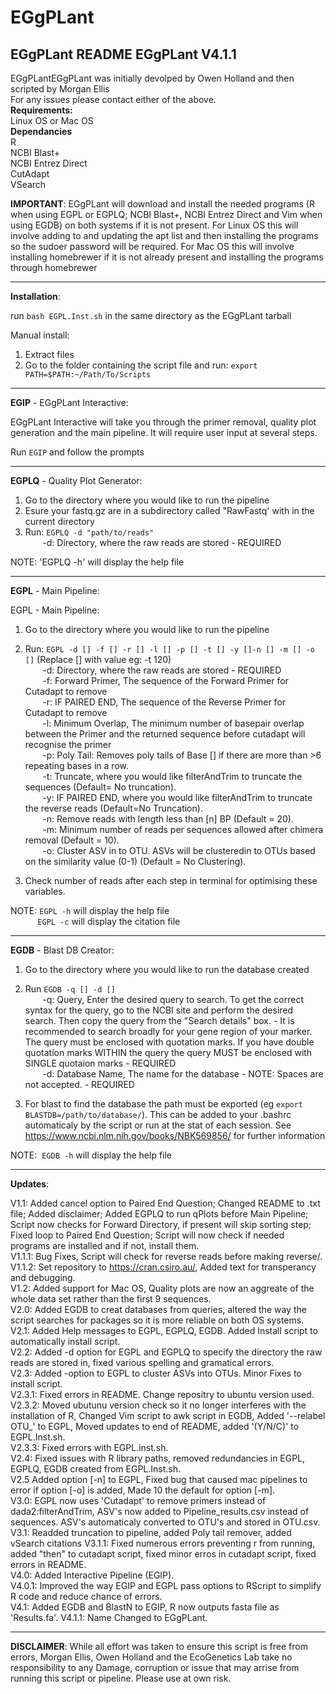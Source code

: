 # EGgPLant
EGgPLant 
README 
EGgPLant V4.1.1 
-------------------------------------------------------------------------------------------------------------------------------------------
EGgPLantEGgPLant was initially devolped by Owen Holland and then scripted by Morgan Ellis  
For any issues please contact either of the above.  
**Requirements:**  
Linux OS or Mac OS  
**Dependancies**  
R  
NCBI Blast+  
NCBI Entrez Direct  
CutAdapt  
VSearch  


**IMPORTANT**: EGgPLant will download and install the needed programs (R when using EGPL or EGPLQ; NCBI Blast+, NCBI Entrez Direct and Vim when using EGDB) on both systems if it is not present. For Linux OS this will involve adding to and updating the apt list and then installing the programs so the sudoer password will be required. For Mac OS this will involve installing homebrewer if it is not already present and installing the programs through homebrewer

-------------------------------------------------------------------------------------------------------------------------------------------
**Installation**:

run `bash EGPL.Inst.sh` in the same directory as the EGgPLant tarball

Manual install:  
1) Extract files  
2) Go to the folder containing the script file and run: `export PATH=$PATH:~/Path/To/Scripts`

-------------------------------------------------------------------------------------------------------------------------------------------
**EGIP** - EGgPLant Interactive:

EGgPLant Interactive will take you through the primer removal, quality plot generation and the main pipeline. It will require user input at several steps.

Run `EGIP` and follow the prompts
      
-------------------------------------------------------------------------------------------------------------------------------------------
**EGPLQ** - Quality Plot Generator:

1) Go to the directory where you would like to run the pipeline  
2) Esure your fastq.gz are in a subdirectory called "RawFastq' with in the current directory  
3) Run: `EGPLQ -d "path/to/reads"`  
       -d: Directory, where the raw reads are stored - REQUIRED  

NOTE: 'EGPLQ -h' will display the help file

-------------------------------------------------------------------------------------------------------------------------------------------
**EGPL** - Main Pipeline:

EGPL - Main Pipeline:

1) Go to the directory where you would like to run the pipeline  
2) Run: `EGPL -d [] -f [] -r [] -l [] -p [] -t [] -y []-n [] -m [] -o []` (Replace [] with value eg: -t 120)  
       -d: Directory, where the raw reads are stored - REQUIRED  
       -f: Forward Primer, The sequence of the Forward Primer for Cutadapt to remove  
       -r: IF PAIRED END, The sequence of the Reverse Primer for Cutadapt to remove  
       -l: Minimum Overlap, The minimum number of basepair overlap between the Primer and the returned sequence before cutadapt will recognise the primer  
       -p: Poly Tail: Removes poly tails of Base [] if there are more than >6 repeating bases in a row.  
       -t: Truncate, where you would like filterAndTrim to truncate the sequences (Default= No truncation).  
       -y: IF PAIRED END, where you would like filterAndTrim to truncate the reverse reads (Default=No Truncation).  
       -n: Remove reads with length less than [n] BP (Default = 20).  
       -m: Minimum number of reads per sequences allowed after chimera removal (Default = 10).  
       -o: Cluster ASV in to OTU. ASVs will be clusteredin to OTUs based on the similarity value (0-1) (Default = No Clustering).  

3) Check number of reads after each step in terminal for optimising these variables.

NOTE: `EGPL -h` will display the help file  
           `EGPL -c` will display the citation file

-------------------------------------------------------------------------------------------------------------------------------------------
**EGDB** - Blast DB Creator:

1) Go to the directory where you would like to run the database created  
2) Run `EGDB -q [] -d []`  
       -q: Query, Enter the desired query to search. To get the correct syntax for the query, go to the NCBI site and perform the desired search. Then copy the query from the "Search details" box. - It is recommended to search broadly for your gene region of your marker. The query must be enclosed with quotation marks. If you have double quotation marks WITHIN the query the query MUST be enclosed with SINGLE quotaion marks - REQUIRED  
       -d: Database Name, The name for the database - NOTE: Spaces are not accepted. - REQUIRED  

3) For blast to find the database the path must be exported (eg `export BLASTDB=/path/to/database/`). This can be added to your .bashrc automaticaly by the script or run at the stat of each session. See https://www.ncbi.nlm.nih.gov/books/NBK569856/ for further information

NOTE:  `EGDB -h` will display the help file

-------------------------------------------------------------------------------------------------------------------------------------------
**Updates**:
 
V1.1: Added cancel option to Paired End Question; Changed README to .txt file; Added disclaimer; Added EGPLQ to run qPlots before Main Pipeline; Script now checks for Forward Directory, if present will skip sorting step; Fixed loop to Paired End Question; Script will now check if needed programs are installed and if not, install them.  
V1.1.1: Bug Fixes, Script will check for reverse reads before making reverse/.  
V1.1.2: Set repository to https://cran.csiro.au/, Added text for transperancy and debugging.  
V1.2: Added support for Mac OS, Quality plots are now an aggreate of the whole data set rather than the first 9 sequences.  
V2.0: Added EGDB to creat databases from queries, altered the way the script searches for packages so it is more reliable on both OS systems.  
V2.1: Added Help messages to EGPL, EGPLQ, EGDB. Added Install script to automatically install script.  
V2.2: Added -d option for EGPL and EGPLQ to specify the directory the raw reads are stored in, fixed various spelling and gramatical errors.  
V2.3: Added -option to EGPL to cluster ASVs into OTUs. Minor Fixes to install script.  
V2.3.1: Fixed errors in README. Change repositry to ubuntu version used.  
V2.3.2: Moved ubutunu version check so it no longer interferes with the installation of R, Changed Vim script to awk script in EGDB, Added '--relabel OTU_' to EGPL, Moved updates to end of README, added '(Y/N/C)' to EGPL.Inst.sh.  
V2.3.3: Fixed errors with EGPL.inst.sh.  
V2.4: Fixed issues with R library paths, removed redundancies in EGPL, EGPLQ, EGDB created from EGPL.Inst.sh.  
V2.5 Added option [-n] to EGPL, Fixed bug that caused mac pipelines to error if option [-o] is added, Made 10 the default for option [-m].  
V3.0: EGPL now uses 'Cutadapt' to remove primers instead of dada2:filterAndTrim, ASV's now added to Pipeline_results.csv instead of sequences. ASV's automaticaly converted to OTU's and stored in OTU.csv.  V3.1: Readded truncation to pipeline, added Poly tail remover, added vSearch citations
V3.1.1: Fixed numerous errors preventing r from running, added "then" to cutadapt script, fixed minor erros in cutadapt script, fixed errors in README.  
V4.0: Added Interactive Pipeline (EGIP).  
V4.0.1: Improved the way EGIP and EGPL pass options to RScript to simplify R code and reduce chance of errors.  
V4.1: Added EGDB and BlastN to EGIP, R now outputs fasta file as 'Results.fa'.
V4.1.1: Name Changed to EGgPLant.  

-------------------------------------------------------------------------------------------------------------------------------------------
**DISCLAIMER**: While all effort was taken to ensure this script is free from errors, Morgan Ellis, Owen Holland and the EcoGenetics Lab take no responsibility to any Damage, corruption or issue that may arrise from running this script or pipeline. Please use at own risk.

